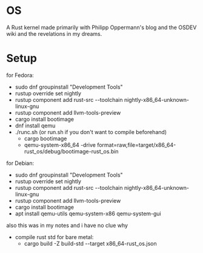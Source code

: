 # OS

A Rust kernel made primarily with Philipp Oppermann's blog and the OSDEV wiki and the revelations in my dreams.


# Setup

for Fedora:
- sudo dnf groupinstall "Development Tools"
- rustup override set nightly
- rustup component add rust-src --toolchain nightly-x86_64-unknown-linux-gnu
- rustup component add llvm-tools-preview
- cargo install bootimage
- dnf install qemu
- ./runc.sh (or run.sh if you don't want to compile beforehand)
  - cargo bootimage
  - qemu-system-x86_64 -drive format=raw,file=target/x86_64-rust_os/debug/bootimage-rust_os.bin

for Debian:
- sudo dnf groupinstall "Development Tools"
- rustup override set nightly
- rustup component add rust-src --toolchain nightly-x86_64-unknown-linux-gnu
- rustup component add llvm-tools-preview
- cargo install bootimage
- apt install qemu-utils qemu-system-x86 qemu-system-gui

also this was in my notes and i have no clue why
- compile rust std for bare metal:
  - cargo build -Z build-std --target x86_64-rust_os.json

